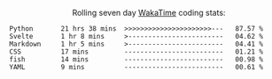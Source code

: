 <!--<p align="center">
  <img width="auto" src ="https://github-readme-stats.vercel.app/api/top-langs/?username=syrkis&layout=compact&hide_border=true&theme=darcula&bg_color=00000000&langs_count=6&hide=jupyter%20notebook,JavaScript,HTML" width = 400>
      <img src ="https://github-readme-streak-stats.herokuapp.com?user=syrkis&theme=darcula&hide_border=true&background=FFFFFF00" width = 400>

</p>-->
<p align="center">Rolling seven day <a href='https://wakatime.com/'> WakaTime</a> coding stats:</p>
<!--START_SECTION:waka-->

```text
Python       21 hrs 38 mins  >>>>>>>>>>>>>>>>>>>>>>---   87.57 %
Svelte       1 hr 8 mins     >------------------------   04.62 %
Markdown     1 hr 5 mins     >------------------------   04.41 %
CSS          17 mins         -------------------------   01.21 %
fish         14 mins         -------------------------   00.98 %
YAML         9 mins          -------------------------   00.61 %
```

<!--END_SECTION:waka-->
